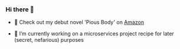 ### Hi there 👋

- 📘 Check out my debut novel 'Pious Body' on [Amazon](https://amzn.eu/d/bqj4OJk)

- 🔭 I’m currently working on a microservices project recipe for later (secret, nefarious) purposes


<!--
**timi95/timi95** is a ✨ _special_ ✨ repository because its `README.md` (this file) appears on your GitHub profile.

Here are some ideas to get you started:

- 🔭 I’m currently working on ...
- 🌱 I’m currently learning ...
- 👯 I’m looking to collaborate on ...
- 🤔 I’m looking for help with ...
- 💬 Ask me about ...
- 📫 How to reach me: ...
- 😄 Pronouns: ...
- ⚡ Fun fact: ...
-->
